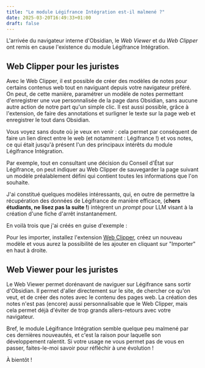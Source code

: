 ```yaml
---
title: "Le module Légifrance Intégration est-il malmené ?"  
date: 2025-03-20T16:49:33+01:00  
draft: false  
---
```


L'arrivée du navigateur interne d'Obsidian, le *Web Viewer* et du *Web Clipper* ont remis en cause l'existence du module Légifrance Intégration.

## Web Clipper pour les juristes

Avec le Web Clipper, il est possible de créer des modèles de notes pour certains contenus web tout en naviguant depuis votre navigateur préféré. On peut, de cette manière, paramétrer un modèle de notes permettant d'enregistrer une vue personnalisée de la page dans Obsidian, sans aucune autre action de notre part qu'un simple clic. Il est aussi possible, grâce à l'extension, de faire des annotations et surligner le texte sur la page web et enregistrer le tout dans Obsidian.

Vous voyez sans doute où je veux en venir : cela permet par conséquent de faire un lien direct entre le web (et notamment : Légifrance !) et vos notes, ce qui était jusqu'à présent l'un des principaux intérêts du module Légifrance Intégration.

Par exemple, tout en consultant une décision du Conseil d'État sur Légifrance, on peut indiquer au Web Clipper de sauvegarder la page suivant un modèle préalablement défini qui contient toutes les informations que l'on souhaite.

J'ai constitué quelques modèles intéressants, qui, en outre de permettre la récupération des données de Légifrance de manière efficace, (**chers étudiants, ne lisez pas la suite !**) intègrent un *prompt* pour LLM visant à la création d'une fiche d'arrêt instantanément.

En voilà trois que j'ai créés en guise d'exemple :

Pour les importer, installez l'extension [Web Clipper](https://help.obsidian.md/web-clipper), créez un nouveau modèle et vous aurez la possibilité de les ajouter en cliquant sur "Importer" en haut à droite.

## Web Viewer pour les juristes

Le Web Viewer permet dorénavant de naviguer sur Légifrance sans sortir d'Obsidian. Il permet d'aller directement sur le site, de chercher ce qu'on veut, et de créer des notes avec le contenu des pages web. La création des notes n'est pas (encore) aussi personnalisable que le Web Clipper, mais cela permet déjà d'éviter de trop grands allers-retours avec votre navigateur.

Bref, le module Légifrance Intégration semble quelque peu malmené par ces dernières nouveautés, et c'est la raison pour laquelle son développement ralentit. Si votre usage ne vous permet pas de vous en passer, faites-le-moi savoir pour réfléchir à une évolution !

À bientôt !


